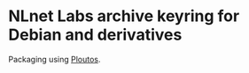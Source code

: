 # NLnet Labs archive keyring for Debian and derivatives

Packaging using [Ploutos](https://github.com/NLnetLabs/ploutos/).
